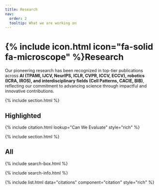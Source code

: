 ```yaml
---
title: Research
nav:
  order: 2
  tooltip: What we are working on
---
```


# {% include icon.html icon="fa-solid fa-microscope" %}Research

Our pioneering research has been recognized in top-tier publications across **AI (TPAMI, IJCV, NeurIPS, ICLR, CVPR, ICCV, ECCV), robotics (ICRA, IROS), and interdisciplinary fields (Cell Patterns, CACIE, BIB)**, reflecting our commitment to advancing science through impactful and innovative contributions.

{% include section.html %}

## Highlighted

{% include citation.html lookup="Can We Evaluate" style="rich" %}

{% include section.html %}

## All

{% include search-box.html %}

{% include search-info.html %}

{% include list.html data="citations" component="citation" style="rich" %}
